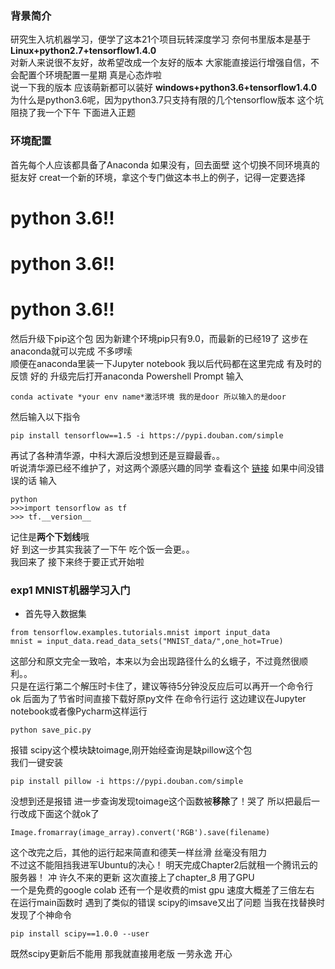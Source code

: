 ### 背景简介
研究生入坑机器学习，便学了这本21个项目玩转深度学习 奈何书里版本是基于**Linux+python2.7+tensorflow1.4.0**  
对新人来说很不友好，故希望改成一个友好的版本 大家能直接运行增强自信，不会配置个环境配置一星期 真是心态炸啦  
说一下我的版本 应该萌新都可以装好  **windows+python3.6+tensorflow1.4.0**  
为什么是python3.6呢，因为python3.7只支持有限的几个tensorflow版本 这个坑阻挠了我一个下午 下面进入正题
### 环境配置  
首先每个人应该都具备了Anaconda 如果没有，回去面壁 这个切换不同环境真的挺友好
creat一个新的环境，拿这个专门做这本书上的例子，记得一定要选择
# python 3.6!!
# python 3.6!!
# python 3.6!!  
然后升级下pip这个包 因为新建个环境pip只有9.0，而最新的已经19了 这步在anaconda就可以完成 不多啰嗦  
顺便在anaconda里装一下Jupyter notebook 我以后代码都在这里完成 有及时的反馈
好的 升级完后打开anaconda Powershell Prompt 
输入  
```
conda activate *your env name*激活环境 我的是door 所以输入的是door  
```
然后输入以下指令  
```
pip install tensorflow==1.5 -i https://pypi.douban.com/simple  
```
再试了各种清华源，中科大源后没想到还是豆瓣最香。。  
听说清华源已经不维护了，对这两个源感兴趣的同学 查看这个 [链接](https://zhuanlan.zhihu.com/p/95100538)
如果中间没错误的话 输入  
```
python  
>>>import tensorflow as tf
>>> tf.__version__ 
```
记住是**两个下划线**哦  
好 到这一步其实我装了一下午 吃个饭一会更。。  
我回来了 接下来终于要正式开始啦
### exp1 MNIST机器学习入门  
+ 首先导入数据集  
```
from tensorflow.examples.tutorials.mnist import input_data
mnist = input_data.read_data_sets("MNIST_data/",one_hot=True)
```  
这部分和原文完全一致哈，本来以为会出现路径什么的幺蛾子，不过竟然很顺利。。  
只是在运行第二个解压时卡住了，建议等待5分钟没反应后可以再开一个命令行  
ok 后面为了节省时间直接下载好原py文件 在命令行运行 这边建议在Jupyter notebook或者像Pycharm这样运行
```
python save_pic.py
```
报错 scipy这个模块缺toimage,刚开始经查询是缺pillow这个包  
我们一键安装
```
pip install pillow -i https://pypi.douban.com/simple
```
没想到还是报错 进一步查询发现toimage这个函数被**移除**了！哭了 所以把最后一行改成下面这个就ok了  
```
Image.fromarray(image_array).convert('RGB').save(filename)
```
这个改完之后，其他的运行起来简直和德芙一样丝滑 丝毫没有阻力  
不过这不能阻挡我进军Ubuntu的决心！ 明天完成Chapter2后就租一个腾讯云的服务器！ 冲
许久不来的更新 这次直接上了chapter_8 用了GPU  
一个是免费的google colab 还有一个是收费的mist gpu 速度大概差了三倍左右  
在运行main函数时 遇到了类似的错误 scipy的imsave又出了问题 当我在找替换时  
发现了个神命令
```
pip install scipy==1.0.0 --user
```
既然scipy更新后不能用 那我就直接用老版 一劳永逸 开心
